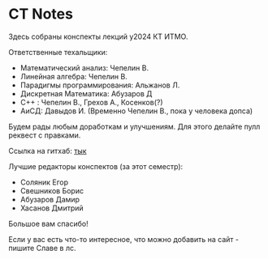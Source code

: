 # CT Notes

Здесь собраны конспекты лекций y2024 КТ ИТМО. 

Ответственные техальщики:
- Математический анализ: Чепелин В.
- Линейная алгебра: Чепелин В. 
- Парадигмы программирования: Альжанов Л.
- Дискретная Математика: Абузаров Д
- C++ : Чепелин В., Грехов А., Косенков(?)
- АиСД: Давыдов И. (Временно Чепелин В., пока у человека допса)

Будем рады любым доработкам и улучшениям. Для этого делайте пулл реквест с правками.

Ссылка на гитхаб: [тык](https://github.com/ct-y2024/notes)

Лучшие редакторы конспектов (за этот семестр):

- Соляник Егор 
- Свешников Борис
- Абузаров Дамир
- Хасанов Дмитрий

Большое вам спасибо!

Если у вас есть что-то интересное, что можно добавить на сайт - пишите Славе в лс.





